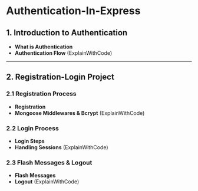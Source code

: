 # Authentication-In-Express

## 1. Introduction to Authentication
- **What is Authentication**
- **Authentication Flow** (ExplainWithCode)

---

## 2. Registration-Login Project

### 2.1 Registration Process
- **Registration**
- **Mongoose Middlewares & Bcrypt** (ExplainWithCode)

### 2.2 Login Process
- **Login Steps**
- **Handling Sessions** (ExplainWithCode)

### 2.3 Flash Messages & Logout
- **Flash Messages**
- **Logout** (ExplainWithCode)
